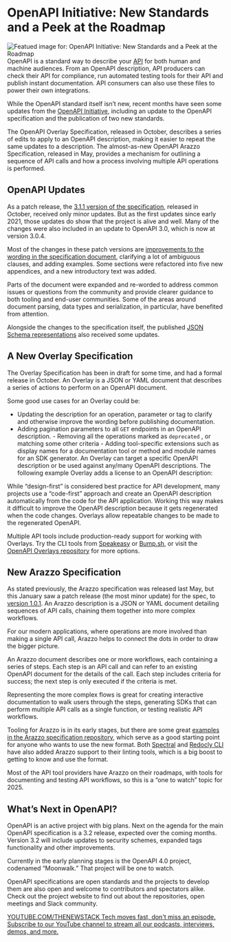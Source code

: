 # OpenAPI Initiative: New Standards and a Peek at the Roadmap
![Featued image for: OpenAPI Initiative: New Standards and a Peek at the Roadmap](https://cdn.thenewstack.io/media/2025/02/62ff094f-openapi-standards-2-1024x576.jpg)
OpenAPI is a standard way to describe your [API](https://thenewstack.io/api-management/) for both human and machine audiences. From an OpenAPI description, API producers can check their API for compliance, run automated testing tools for their API and publish instant documentation. API consumers can also use these files to power their own integrations.

While the OpenAPI standard itself isn’t new, recent months have seen some updates from the [OpenAPI Initiative](https://www.openapis.org/), including an update to the OpenAPI specification and the publication of two new standards.

The OpenAPI Overlay Specification, released in October, describes a series of edits to apply to an OpenAPI description, making it easier to repeat the same updates to a description. The almost-as-new OpenAPI Arazzo Specification, released in May, provides a mechanism for outlining a sequence of API calls and how a process involving multiple API operations is performed.

## OpenAPI Updates
As a patch release, the [3.1.1 version of the specification](https://spec.openapis.org/oas/v3.1.1.html), released in October, received only minor updates. But as the first updates since early 2021, those updates do show that the project is alive and well. Many of the changes were also included in an update to OpenAPI 3.0, which is now at version 3.0.4.

Most of the changes in these patch versions are [improvements to the wording in the specification document](https://github.com/OAI/OpenAPI-Specification/releases/tag/3.1.1), clarifying a lot of ambiguous clauses, and adding examples. Some sections were refactored into five new appendices, and a new introductory text was added.

Parts of the document were expanded and re-worded to address common issues or questions from the community and provide clearer guidance to both tooling and end-user communities. Some of the areas around document parsing, data types and serialization, in particular, have benefited from attention.

Alongside the changes to the specification itself, the published [JSON Schema representations](https://spec.openapis.org/#openapi-specification-schemas) also received some updates.

## A New Overlay Specification
The Overlay Specification has been in draft for some time, and had a formal release in October. An Overlay is a JSON or YAML document that describes a series of actions to perform on an OpenAPI document.

Some good use cases for an Overlay could be:

- Updating the description for an operation, parameter or tag to clarify and otherwise improve the wording before publishing documentation.
- Adding pagination parameters to all
`GET`
endpoints in an OpenAPI description. - Removing all the operations marked as
`deprecated`
, or matching some other criteria - Adding tool-specific extensions such as display names for a documentation tool or method and module names for an SDK generator.
An Overlay can target a specific OpenAPI description or be used against any/many OpenAPI descriptions. The following example Overlay adds a license to an OpenAPI description:

While “design-first” is considered best practice for API development, many projects use a “code-first” approach and create an OpenAPI description automatically from the code for the API application. Working this way makes it difficult to improve the OpenAPI description because it gets regenerated when the code changes. Overlays allow repeatable changes to be made to the regenerated OpenAPI.

Multiple API tools include production-ready support for working with Overlays. Try the CLI tools from [Speakeasy](https://www.speakeasy.com/docs/speakeasy-reference/cli/getting-started) or [Bump.sh](https://github.com/bump-sh/cli), or visit the [OpenAPI Overlays repository](https://github.com/OAI/Overlay-Specification/) for more options.

## New Arazzo Specification
As stated previously, the Arazzo specification was released last May, but this January saw a patch release (the most minor update) for the spec, to [version 1.0.1](https://spec.openapis.org/arazzo/latest.html). An Arazzo description is a JSON or YAML document detailing sequences of API calls, chaining them together into more complex workflows.

For our modern applications, where operations are more involved than making a single API call, Arazzo helps to connect the dots in order to draw the bigger picture.

An Arazzo document describes one or more workflows, each containing a series of steps. Each step is an API call and can refer to an existing OpenAPI document for the details of the call. Each step includes criteria for success; the next step is only executed if the criteria is met.

Representing the more complex flows is great for creating interactive documentation to walk users through the steps, generating SDKs that can perform multiple API calls as a single function, or testing realistic API workflows.

Tooling for Arazzo is in its early stages, but there are some great [examples in the Arazzo specification repository](https://github.com/OAI/Arazzo-Specification/tree/main/examples/1.0.0), which serve as a good starting point for anyone who wants to use the new format. Both [Spectral](https://meta.stoplight.io/docs/spectral/) and [Redocly CLI](https://redocly.com/docs/cli) have also added Arazzo support to their linting tools, which is a big boost to getting to know and use the format.

Most of the API tool providers have Arazzo on their roadmaps, with tools for documenting and testing API workflows, so this is a “one to watch” topic for 2025.

## What’s Next in OpenAPI?
OpenAPI is an active project with big plans. Next on the agenda for the main OpenAPI specification is a 3.2 release, expected over the coming months. Version 3.2 will include updates to security schemes, expanded tags functionality and other improvements.

Currently in the early planning stages is the OpenAPI 4.0 project, codenamed “Moonwalk.” That project will be one to watch.

OpenAPI specifications are open standards and the projects to develop them are also open and welcome to contributors and spectators alike. Check out the project website to find out about the repositories, open meetings and Slack community.

[
YOUTUBE.COM/THENEWSTACK
Tech moves fast, don't miss an episode. Subscribe to our YouTube
channel to stream all our podcasts, interviews, demos, and more.
](https://youtube.com/thenewstack?sub_confirmation=1)